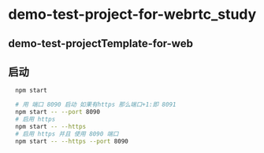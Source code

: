 # demo-test-project-for-webrtc_study

## demo-test-projectTemplate-for-web

## 启动

```bash
  npm start

  # 用 端口 8090 启动 如果有https 那么端口+1:即 8091
  npm start -- --port 8090
  # 启用 https
  npm start -- --https
  # 启用 https 并且 使用 8090 端口
  npm start -- --https --port 8090
```
